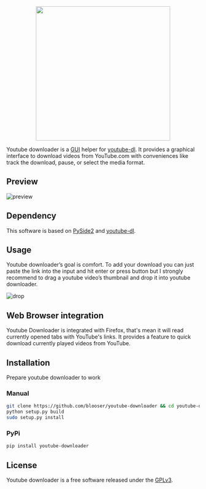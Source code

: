 


<div align="center">
	<img src="https://raw.githubusercontent.com/blooser/youtube-downloader/08c713ea717a2a723d06ef4faeb19f9bbdf04784/youtubedownloader/resources/youtube-downloader-with-text.svg" width="350" height="350">
</div>

Youtube downloader is a [GUI](https://en.wikipedia.org/wiki/Graphical_user_interface) helper for [youtube-dl](https://github.com/ytdl-org/youtube-dl/). It provides a graphical interface to download videos from YouTube.com with conveniences like track the download, pause, or select the media format.

## Preview

![preview](https://imgur.com/DdEzbZX.png)

## Dependency

This software is based on [PySide2](https://www.qt.io/qt-for-python) and [youtube-dl](https://github.com/ytdl-org/youtube-dl/).

## Usage

Youtube downloader’s goal is comfort. To add your download you can just paste the link into the input and hit enter or press button but I strongly recommend to drag a youtube video’s thumbnail and drop it into youtube downloader.

![drop](https://thumbs.gfycat.com/ImpracticalImmenseGnat-size_restricted.gif)

## Web Browser integration

Youtube Downloader is integrated with Firefox, that's mean it will read currently opened tabs with YouTube's links. It provides a feature to quick download currently played videos from YouTube.

## Installation

Prepare youtube downloader to work

### Manual

```bash
git clone https://github.com/blooser/youtube-downloader && cd youtube-downloader
python setup.py build
sudo setup.py install 
```

### PyPi

```bash
pip install youtube-downloader
```

## License

Youtube downloader is a free software released under the [GPLv3](https://www.gnu.org/licenses/gpl-3.0.en.html).

